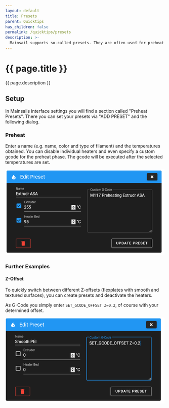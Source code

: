 ```yaml
---
layout: default
title: Presets
parent: Quicktips
has_children: false
permalink: /quicktips/presets
description: >-
  Mainsail supports so-called presets. They are often used for preheat & cooldown, but also execute normal gcode.
---
```


# {{ page.title }}
{{ page.description }}

## Setup
In Mainsails interface settings you will find a section called "Preheat Presets". There you can set your presets via "ADD PRESET" and the following dialog.

### Preheat

Enter a name \(e.g. name, color and type of filament\) and the temperatures obtained. You can disable individual heaters and even specify a custom gcode for the preheat phase. The gcode will be executed after the selected temperatures are set.

![](../assets/img/quicktips/presets/preheat.png)

### Further Examples

#### Z-Offset

To quickly switch between different Z-offsets \(flexplates with smooth and textured surfaces\), you can create presets and deactivate the heaters. 

As G-Code you simply enter `SET_GCODE_OFFSET Z=0.2`, of course with your determined offset.

![](../assets/img/quicktips/presets/gcodeoffset.png)